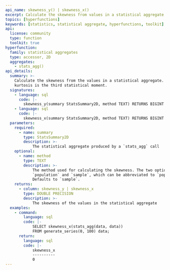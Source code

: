 ```yaml
---
api_name: skewness_y() | skewness_x()
excerpt: Calculate the skewness from values in a statistical aggregate
topics: [hyperfunctions]
keywords: [statistics, statistical aggregate, hyperfunctions, toolkit]
api:
  license: community
  type: function
  toolkit: true
hyperfunction:
  family: statistical aggregates
  type: accessor, 2D
  aggregates:
    - stats_agg()
api_details:
  summary: >-
    Calculate the skewness from the values in a statistical aggregate. The
    kurtosis is the third statistical moment.
  signatures:
    - language: sql
      code: |-
        skewness_y(summary StatsSummary2D, method TEXT) RETURNS BIGINT
    - language: sql
      code: |-
        skewness_x(summary StatsSummary2D, method TEXT) RETURNS BIGINT
  parameters:
    required:
      - name: summary
        type: StatsSummary2D
        description: >-
            The statistical aggregate produced by a `stats_agg` call
    optional:
      - name: method
        type: TEXT
        description: >-
            The method used for calculating the skewness. The two options are
            `population` and `sample`, which can be abbreviated to `pop` or `samp`.
            Defaults to `sample`.
    returns:
      - column: skewness_y | skewness_x
        type: DOUBLE PRECISION
        description: >-
            The skewness of the values in the statistical aggregate
  examples:
    - command:
        language: sql
        code: |-
            SELECT skewness_x(stats_agg(data, data))
            FROM generate_series(0, 100) data;
      return:
        language: sql
        code: |-
            skewness_x
            ----------
            0
---
```


